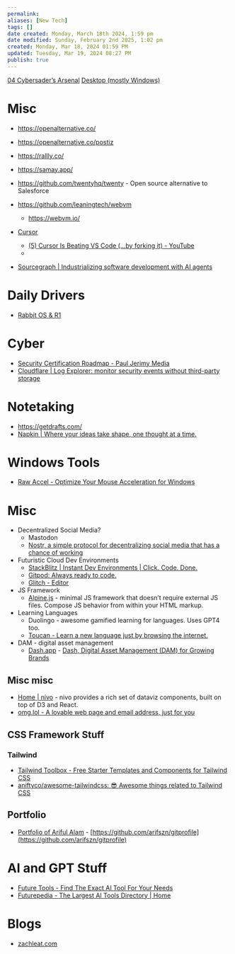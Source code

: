 ```yaml
---
permalink:
aliases: [New Tech]
tags: []
date created: Monday, March 18th 2024, 1:59 pm
date modified: Sunday, February 2nd 2025, 1:02 pm
created: Monday, Mar 18, 2024 01:59 PM
updated: Tuesday, Mar 19, 2024 08:27 PM
publish: true
---
```


[04 Cybersader’s Arsenal](../CybersaderNotion/04%20Cybersader’s%20Arsenal.md) 
[Desktop (mostly Windows)](../CybersaderNotion/03%20Awesome-Cyber/Apps%20&%20Tech/Desktop%20(mostly%20Windows).md) 

# Misc
- https://openalternative.co/
- https://openalternative.co/postiz
- https://rallly.co/
- https://samay.app/
- https://github.com/twentyhq/twenty - Open source alternative to Salesforce
- https://github.com/leaningtech/webvm
	- https://webvm.io/

- [Cursor](https://www.cursor.com/) 
	- [(5) Cursor Is Beating VS Code (...by forking it) - YouTube](https://www.youtube.com/watch?v=e2vct-TQquw)
	- 
- [Sourcegraph | Industrializing software development with AI agents](https://sourcegraph.com/)

# Daily Drivers

- [Rabbit OS & R1](../📁%2006%20-%20Learning,%20Notes/⬇️%20Notes%20Drop/Rabbit%20OS%20&%20R1/Rabbit%20OS%20&%20R1.md) 

# Cyber

- [Security Certification Roadmap - Paul Jerimy Media](https://pauljerimy.com/security-certification-roadmap/)
- [Cloudflare | Log Explorer: monitor security events without third-party storage](https://blog.cloudflare.com/log-explorer)

# Notetaking

- https://getdrafts.com/
- [Napkin | Where your ideas take shape, one thought at a time.](https://www.napkin.one/) 

# Windows Tools

- [Raw Accel - Optimize Your Mouse Acceleration for Windows](https://rawaccel.net/)

# Misc

- Decentralized Social Media?
    - Mastodon
    - [Nostr, a simple protocol for decentralizing social media that has a chance of working](https://nostr.com/)
- Futuristic Cloud Dev Environments
    - [StackBlitz | Instant Dev Environments | Click. Code. Done.](https://stackblitz.com/)
    - [Gitpod: Always ready to code.](https://www.gitpod.io/)
    - [Glitch - Editor](https://glitch.com/)
- JS Framework
    - [Alpine.js](https://alpinejs.dev/) - minimal JS framework that doesn’t require external JS files. Compose JS behavior from within your HTML markup.
- Learning Languages
    - Duolingo - awesome gamified learning for languages. Uses GPT4 too.
    - [Toucan - Learn a new language just by browsing the internet.](https://jointoucan.com/en/)
- DAM - digital asset management
    - [Dash.app](http://Dash.app) - [Dash, Digital Asset Management (DAM) for Growing Brands](https://dash.app/)

## Misc misc

- [Home | nivo](https://nivo.rocks/) - nivo provides a rich set of dataviz components, built on top of D3 and React.
- [omg.lol - A lovable web page and email address, just for you](https://home.omg.lol/)

## CSS Framework Stuff

### Tailwind

- [Tailwind Toolbox - Free Starter Templates and Components for Tailwind CSS](https://www.tailwindtoolbox.com/)
- [aniftyco/awesome-tailwindcss: 😎 Awesome things related to Tailwind CSS](https://github.com/aniftyco/awesome-tailwindcss#starters--themes)

## Portfolio

- [Portfolio of Ariful Alam](https://arifszn.com/gitprofile/) - [https://github.com/arifszn/gitprofile](https://github.com/arifszn/gitprofile)

# AI and GPT Stuff

- [Future Tools - Find The Exact AI Tool For Your Needs](https://www.futuretools.io/)
- [Futurepedia - The Largest AI Tools Directory | Home](https://www.futurepedia.io/)

# Blogs

- [zachleat.com](https://www.zachleat.com/)
